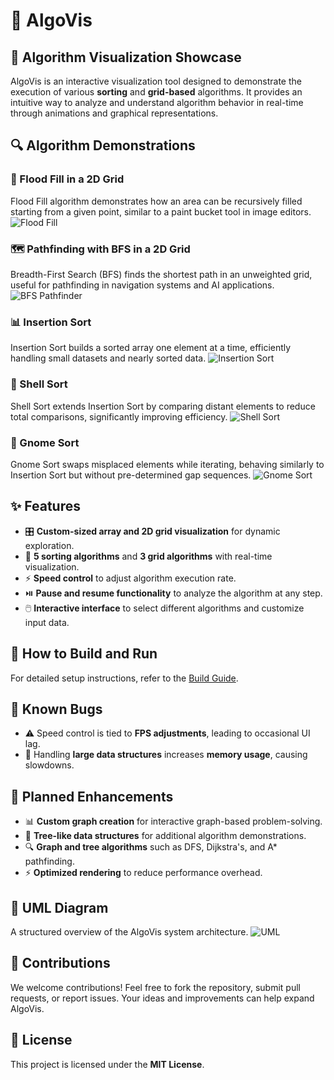 # 🎯 AlgoVis
## 🌟 Algorithm Visualization Showcase

AlgoVis is an interactive visualization tool designed to demonstrate the execution of various **sorting** and **grid-based** algorithms. It provides an intuitive way to analyze and understand algorithm behavior in real-time through animations and graphical representations.

## 🔍 Algorithm Demonstrations

### 🎨 Flood Fill in a 2D Grid
Flood Fill algorithm demonstrates how an area can be recursively filled starting from a given point, similar to a paint bucket tool in image editors.
![Flood Fill](demo/Flood-Fill-Demo.gif)

### 🗺️ Pathfinding with BFS in a 2D Grid
Breadth-First Search (BFS) finds the shortest path in an unweighted grid, useful for pathfinding in navigation systems and AI applications.
![BFS Pathfinder](demo/BFS-Pathfinder-Demo.gif)

### 📊 Insertion Sort
Insertion Sort builds a sorted array one element at a time, efficiently handling small datasets and nearly sorted data.
![Insertion Sort](demo/Insertion-Sort-Demo.gif)

### 🔄 Shell Sort
Shell Sort extends Insertion Sort by comparing distant elements to reduce total comparisons, significantly improving efficiency.
![Shell Sort](demo/Shell-Sort-Demo.gif)

### 🔀 Gnome Sort
Gnome Sort swaps misplaced elements while iterating, behaving similarly to Insertion Sort but without pre-determined gap sequences.
![Gnome Sort](demo/Gnome-Sort-Demo.gif)

## ✨ Features
- 🎛️ **Custom-sized array and 2D grid visualization** for dynamic exploration.
- 🔢 **5 sorting algorithms** and **3 grid algorithms** with real-time visualization.
- ⚡ **Speed control** to adjust algorithm execution rate.
- ⏯️ **Pause and resume functionality** to analyze the algorithm at any step.
- 🖱️ **Interactive interface** to select different algorithms and customize input data.

## 🚀 How to Build and Run
For detailed setup instructions, refer to the [Build Guide](/BUILD.md).

## 🐛 Known Bugs
- ⚠️ Speed control is tied to **FPS adjustments**, leading to occasional UI lag.
- 💾 Handling **large data structures** increases **memory usage**, causing slowdowns.

## 🔮 Planned Enhancements
- 📊 **Custom graph creation** for interactive graph-based problem-solving.
- 🌳 **Tree-like data structures** for additional algorithm demonstrations.
- 🔍 **Graph and tree algorithms** such as DFS, Dijkstra's, and A* pathfinding.
- ⚡ **Optimized rendering** to reduce performance overhead.

## 📐 UML Diagram
A structured overview of the AlgoVis system architecture.
![UML](demo/AlgoSketch-UML.jpeg)

## 🤝 Contributions
We welcome contributions! Feel free to fork the repository, submit pull requests, or report issues. Your ideas and improvements can help expand AlgoVis.

## 📜 License
This project is licensed under the **MIT License**.

